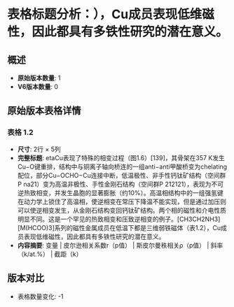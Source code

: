 # 表格标题分析：），Cu成员表现低维磁性，因此都具有多铁性研究的潜在意义。

## 概述
- **原始版本数量**: 1
- **V6版本数量**: 0

## 原始版本表格详情

### 表格 1.2
- **尺寸**: 2行 × 5列
- **完整标题**: etaCu表现了特殊的相变过程（图1.6）[139]，其骨架在357 K发生Cu−O键重排，结构中与铜离子轴向桥连的一组anti−anti甲酸桥变为chelating配位，部分Cu−OCHO−Cu连接中断，低温极性、非手性钙钛矿结构（空间群P na21）变为高温非极性、手性金刚石结构（空间群P 212121），表现为不可逆热致相变，并发生晶胞的显著膨胀（约10%）。高温相结构中的一组强氢键在动力学上锁住了高温相，使逆相变在常压下降温不能实现，但是通过加压则可以使逆相变发生，从金刚石结构变回钙钛矿结构。两个相的磁性和介电性质明显不同。这是一个罕见的热致相变和压致逆相变的例子。[CH3CH2NH3][M(HCOO)3]系列的磁性金属成员在低温下都是三维弱铁磁体（表1.2），Cu成员表现低维磁性，因此都具有多铁性研究的潜在意义。
- **内容摘要**: 变量 | 皮尔逊相关系数r（p值） | 斯皮尔曼秩相关ρ（p值） | 斜率（k/at.%） | 截距（k）

## 版本对比

- 表格数量变化: -1